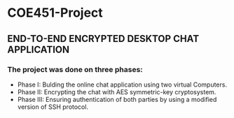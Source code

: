 # COE451-Project
## END-TO-END ENCRYPTED DESKTOP CHAT APPLICATION

### The project was done on three phases:
<ul>
 <li>Phase I: Bulding the online chat application using two virtual Computers.</li>
 <li>Phase II: Encrypting the chat with AES symmetric-key cryptosystem.</li>
 <li>Phase III: Ensuring authentication of both parties by using a modified version of SSH protocol.</li>
</ul>
